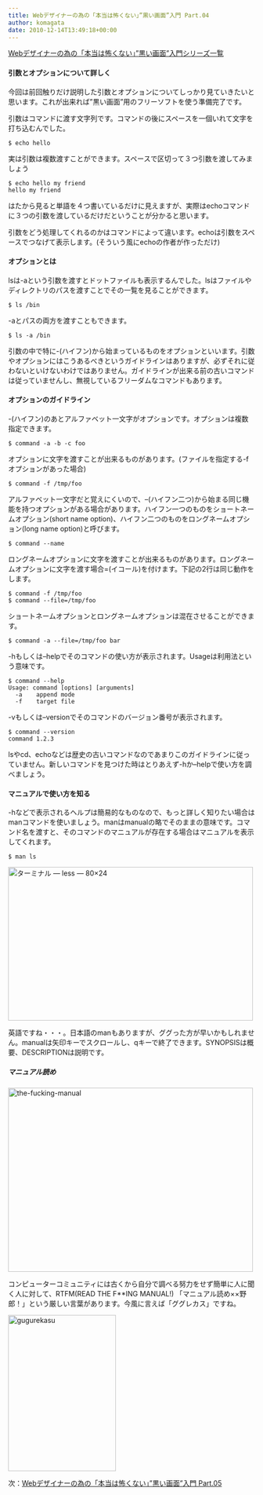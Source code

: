 ```yaml
---
title: Webデザイナーの為の「本当は怖くない」”黒い画面”入門 Part.04
author: komagata
date: 2010-12-14T13:49:18+00:00
---
```


[Webデザイナーの為の「本当は怖くない」”黒い画面”入門シリーズ一覧][1]

#### 引数とオプションについて詳しく

今回は前回触りだけ説明した引数とオプションについてしっかり見ていきたいと思います。これが出来れば&#8221;黒い画面&#8221;用のフリーソフトを使う準備完了です。

引数はコマンドに渡す文字列です。コマンドの後にスペースを一個いれて文字を打ち込むんでした。

    $ echo hello

実は引数は複数渡すことができます。スペースで区切って３つ引数を渡してみましょう

    $ echo hello my friend
    hello my friend

はたから見ると単語を４つ書いているだけに見えますが、実際はechoコマンドに３つの引数を渡しているだけだということが分かると思います。

引数をどう処理してくれるのかはコマンドによって違います。echoは引数をスペースでつなげて表示します。(そういう風にechoの作者が作っただけ)

#### オプションとは

lsは-aという引数を渡すとドットファイルも表示するんでした。lsはファイルやディレクトリのパスを渡すことでその一覧を見ることができます。

    $ ls /bin

-aとパスの両方を渡すこともできます。

    $ ls -a /bin

引数の中で特に-(ハイフン)から始まっているものをオプションといいます。引数やオプションにはこうあるべきというガイドラインはありますが、必ずそれに従わないといけないわけではありません。ガイドラインが出来る前の古いコマンドは従っていませんし、無視しているフリーダムなコマンドもあります。

#### オプションのガイドライン

-(ハイフン)のあとアルファベット一文字がオプションです。オプションは複数指定できます。

    $ command -a -b -c foo

オプションに文字を渡すことが出来るものがあります。(ファイルを指定する-fオプションがあった場合)

    $ command -f /tmp/foo

アルファベット一文字だと覚えにくいので、&#8211;(ハイフン二つ)から始まる同じ機能を持つオプションがある場合があります。ハイフン一つのものをショートネームオプション(short name option)、ハイフン二つのものをロングネームオプション(long name option)と呼びます。

    $ command --name

ロングネームオプションに文字を渡すことが出来るものがあります。ロングネームオプションに文字を渡す場合=(イコール)を付けます。下記の2行は同じ動作をします。

    $ command -f /tmp/foo
    $ command --file=/tmp/foo

ショートネームオプションとロングネームオプションは混在させることができます。

    $ command -a --file=/tmp/foo bar

-hもしくは&#8211;helpでそのコマンドの使い方が表示されます。Usageは利用法という意味です。

    $ command --help
    Usage: command [options] [arguments]
      -a    append mode
      -f    target file

-vもしくは&#8211;versionでそのコマンドのバージョン番号が表示されます。

    $ command --version
    command 1.2.3

lsやcd、echoなどは歴史の古いコマンドなのであまりこのガイドラインに従っていません。新しいコマンドを見つけた時はとりあえず-hか&#8211;helpで使い方を調べましょう。

#### マニュアルで使い方を知る

-hなどで表示されるヘルプは簡易的なものなので、もっと詳しく知りたい場合はmanコマンドを使いましょう。manはmanualの略でそのままの意味です。コマンド名を渡すと、そのコマンドのマニュアルが存在する場合はマニュアルを表示してくれます。

    $ man ls

<p class="center">
  <a href="http://www.flickr.com/photos/komagata/5260201731/" title="ターミナル — less — 80×24 by komagata, on Flickr"><img src="http://farm6.static.flickr.com/5288/5260201731_eb810e4c94.jpg" width="500" height="313" alt="ターミナル — less — 80×24" /></a>
</p>

英語ですね・・・。日本語のmanもありますが、ググった方が早いかもしれません。manualは矢印キーでスクロールし、qキーで終了できます。SYNOPSISは概要、DESCRIPTIONは説明です。

<div class="tips">
  <h5>
    マニュアル読め
  </h5>

  <p class="center">
    <a href="http://www.flickr.com/photos/komagata/5260232213/" title="the-fucking-manual by komagata, on Flickr"><img src="http://farm6.static.flickr.com/5167/5260232213_1bf094dd2c.jpg" width="500" height="375" alt="the-fucking-manual" /></a>
  </p>

  <p>
    コンピューターコミュニティには古くから自分で調べる努力をせず簡単に人に聞く人に対して、RTFM(READ THE F**ING MANUAL!) 「マニュアル読め××野郎！」という厳しい言葉があります。今風に言えば「ググレカス」ですね。
  </p>

  <p class="center">
    <a href="http://www.flickr.com/photos/komagata/5260226247/" title="gugurekasu by komagata, on Flickr"><img src="http://farm6.static.flickr.com/5208/5260226247_d4d78797ef.jpg" width="220" height="318" alt="gugurekasu" /></a>
  </p>
</div>

次：[Webデザイナーの為の「本当は怖くない」”黒い画面”入門 Part.05][2]

 [1]: http://fjord.jp/tag/dont-be-afraid-kuroigamen
 [2]: http://fjord.jp/love/617.html

